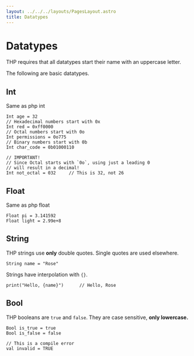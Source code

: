 ```yaml
---
layout: ../../../layouts/PagesLayout.astro
title: Datatypes
---
```


# Datatypes

THP requires that all datatypes start their name with an
uppercase letter.

The following are basic datatypes.

## Int

Same as php int

```thp
Int age = 32
// Hexadecimal numbers start with 0x
Int red = 0xff0000
// Octal numbers start with 0o
Int permissions = 0o775
// Binary numbers start with 0b
Int char_code = 0b01000110

// IMPORTANT!
// Since Octal starts with `0o`, using just a leading 0
// will result in a decimal!
Int not_octal = 032     // This is 32, not 26
```


## Float

Same as php float


```thp
Float pi = 3.141592
Float light = 2.99e+8
```


## String

THP strings use **only** double quotes. Single quotes are
used elsewhere.

```thp
String name = "Rose"
```

Strings have interpolation with `{}`.

```thp
print("Hello, {name}")      // Hello, Rose
```


## Bool

THP booleans are `true` and `false`. They are case sensitive,
**only lowercase.**

```thp
Bool is_true = true
Bool is_false = false

// This is a compile error
val invalid = TRUE
```

